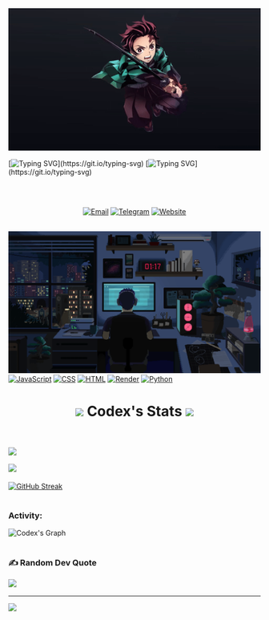 <img src="https://raw.githubusercontent.com/codexart-lab/codexart-lab/refs/heads/main/ezgif-6-9ccfa809fa.gif" alt="Banner">

[![Typing SVG](https://readme-typing-svg.demolab.com?font=Fira+Code&pause=1000&width=435&lines=Hey%2CI'm+Codex+...;Anime+Lover..)](https://git.io/typing-svg)
[![Typing SVG](https://readme-typing-svg.demolab.com?font=Fira+Code&pause=1000&width=435&lines=I+Break+Firewall+%2Cnot++%E2%9D%A4%EF%B8%8F.)](https://git.io/typing-svg)

</h1><br><br>
<p align="center">
  <a href='mailto: atmostechnexa@gmail.com' target="_blank"><img alt='Email' src='https://img.shields.io/badge/Email-100000?style=flat&logo=gmail&logoColor=FF0000&labelColor=black&color=black'/></a>
  <a href='https://t.me/pheonixion' target="_blank"><img alt='Telegram' src='https://img.shields.io/badge/Telegram-100000?style=flat&logo=Telegram&logoColor=FF0000&labelColor=black&color=black'/></a>
  <a href='https://codexisme.is-a.dev' target="_blank"><img alt='Website' src='https://img.shields.io/badge/Website-100000?style=flat&logo=framer&logoColor=FF0000&labelColor=black&color=black'/></a><br><br> </p>
  
<img src="https://github.com/codexart-lab/codexart-lab/blob/main/coder.gif" alt="coder">
<a href='https://javascript.com' target="_blank"><img alt='JavaScript' src='https://img.shields.io/badge/JavaScript-100000?style=flat&logo=javascript&logoColor=FF8000&labelColor=black&color=black'/></a>
  <a href='https://en.wikipedia.org/wiki/CSS' target="_blank"><img alt='CSS' src='https://img.shields.io/badge/CSS-100000?style=flat&logo=css3&logoColor=FF8000&labelColor=black&color=black'/></a>
  <a href='https://en.wikipedia.org/wiki/HTML' target="_blank"><img alt='HTML' src='https://img.shields.io/badge/HTML-100000?style=flat&logo=html5&logoColor=FF8000&labelColor=black&color=black'/></a>
<a href='https://render.com' target="_blank"><img alt='Render' src='https://img.shields.io/badge/Python-100000?style=flat&logo=python&logoColor=FF0000&labelColor=black&color=black'/></a>
<a href='https://python.org' target="_blank"><img alt='Python' src='https://img.shields.io/badge/Render-100000?style=flat&logo=python&logoColor=FF0000&labelColor=black&color=black'/></a>
<h1 align="center" size="200">
  <a href="#Gif"><img src="https://raw.githubusercontent.com/Tarikul-Islam-Anik/Animated-Fluent-Emojis/master/Emojis/Travel%20and%20places/Milky%20Way.png" width="25px"></a>
  Codex's Stats
  <a href="#Gif"><img src="https://raw.githubusercontent.com/Tarikul-Islam-Anik/Animated-Fluent-Emojis/master/Emojis/Travel%20and%20places/Milky%20Way.png" width="25px"></a>
</h1><br><br>
  <a href="#GithubStat"><img src="https://github-stats-alpha.vercel.app/api?username=codexart-lab&cc=000&tc=fff&ic=FF0000&bc=000" align="center"><br><br></a>
  <a href="#ViewsStat"><img src="https://hits.seeyoufarm.com/api/count/incr/badge.svg?url=https%3A%2F%2Fgithub.com%2Fcodexart-lab&count_bg=%23000000&title_bg=%23FF0000&icon=&icon_color=%23E7E7E7&title=Profile+Views&edge_flat=false"/></a><br><br>
  <a href="#StreakStat"><img src="https://streak-stats.demolab.com?user=codexart-lab&mode=wee&theme=youtube-dark&border_radius=6.3" alt="GitHub Streak" /></a><br><br>
<h3 align="left">Activity:</h3>

![Codex's Graph](https://github-readme-activity-graph.vercel.app/graph?username=codexart-lab&custom_title=Codex's%20GitHub%20Activity%20Graph&bg_color=0D1117&color=7F3FBF&line=7F3FBF&point=7F3FBF&area_color=FFFFFF&title_color=FFFFFF&area=true)
<br><br>
### ✍️ Random Dev Quote
![](https://quotes-github-readme.vercel.app/api?type=horizontal&theme=radical)


---
[![](https://visitcount.itsvg.in/api?id=codexart-lab&icon=2&color=1)](https://visitcount.itsvg.in)

<!-- Proudly created with GPRM ( https://gprm.itsvg.in ) -->

<!---
codexart-lab/codexart-lab is a ✨ special ✨ repository because its `README.md` (this file) appears on your GitHub profile.
You can click the Preview link to take a look at your changes.
--->
